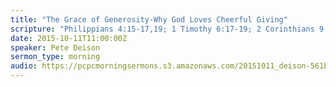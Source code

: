 ```yaml
---
title: "The Grace of Generosity-Why God Loves Cheerful Giving"
scripture: "Philippians 4:15-17,19; 1 Timothy 6:17-19; 2 Corinthians 9:6-15"
date: 2015-10-11T11:00:00Z
speaker: Pete Deison
sermon_type: morning
audio: https://pcpcmorningsermons.s3.amazonaws.com/20151011_deison-561bfe42653b4.mp3 
---
```



